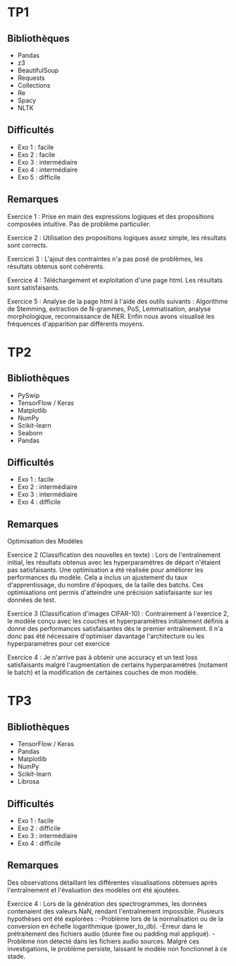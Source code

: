 # TP1

## Bibliothèques

- Pandas 
- z3
- BeautifulSoup
- Requests
- Collections 
- Re
- Spacy
- NLTK

## Difficultés

- Exo 1 : facile
- Exo 2 : facile
- Exo 3 : intermédiaire
- Exo 4 : intermédiaire
- Exo 5 : difficile

## Remarques 

Exercice 1 : Prise en main des expressions logiques et des propositions composées intuitive. Pas de problème particulier.

Exercice 2 : Utilisation des propositions logiques assez simple, les résultats sont corrects.

Exercicei 3 : L'ajout des contraintes n'a pas posé de problèmes, les résultats obtenus sont cohérents.

Exercice 4 : Téléchargement et exploitation d'une page html. Les résultats sont satisfaisants. 

Exercice 5 : Analyse de la page html à l'aide des outils suivants : Algorithme de Stemming, extraction de N-grammes, PoS, Lemmatisation, analyse morphologique, reconnaissance de NER. Enfin nous avons visualisé les fréquences d'apparition par différents moyens.


# TP2

## Bibliothèques

- PySwip
- TensorFlow / Keras
- Matplotlib
- NumPy
- Scikit-learn
- Seaborn
- Pandas

## Difficultés

- Exo 1 : facile
- Exo 2 : intermédiaire 
- Exo 3 : intermédiaire
- Exo 4 : difficile 

## Remarques

Optimisation des Modèles

Exercice 2 (Classification des nouvelles en texte) :
Lors de l'entraînement initial, les résultats obtenus avec les hyperparamètres de départ n'étaient pas satisfaisants. Une optimisation a été réalisée pour améliorer les performances du modèle. Cela a inclus un ajustement du taux d'apprentissage, du nombre d'époques, de la taille des batchs. Ces optimisations ont permis d'atteindre une précision satisfaisante sur les données de test.

Exercice 3 (Classification d'images CIFAR-10) :
Contrairement à l'exercice 2, le modèle conçu avec les couches et hyperparamètres initialement définis a donné des performances satisfaisantes dès le premier entraînement. Il n'a donc pas été nécessaire d'optimiser davantage l'architecture ou les hyperparamètres pour cet exercice

Exercice 4 :
Je n'arrive pas à obtenir une accuracy et un test loss satisfaisants malgré l'augmentation de certains hyperparamètres (notament le batch) et la modification de certaines couches de mon modèle.

# TP3

## Bibliothèques

- TensorFlow / Keras
- Pandas
- Matplotlib
- NumPy
- Scikit-learn
- Librosa

## Difficultés

- Exo 1 : facile
- Exo 2 : difficile
- Exo 3 : intermédiaire
- Exo 4 : difficile 

## Remarques

Des observations détaillant les différentes visualisations obtenues après l'entraînement et l'évaluation des modèles ont été ajoutées.

Exercice 4 : 
Lors de la génération des spectrogrammes, les données contenaient des valeurs NaN, rendant l'entraînement impossible. 
Plusieurs hypothèses ont été explorées :
-Problème lors de la normalisation ou de la conversion en échelle logarithmique (power_to_db).
-Erreur dans le prétraitement des fichiers audio (durée fixe ou padding mal appliqué).
-Problème non détecté dans les fichiers audio sources.
Malgré ces investigations, le problème persiste, laissant le modèle non fonctionnel à ce stade.